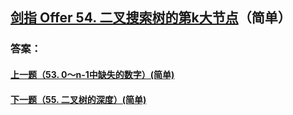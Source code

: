 ## [剑指 Offer 54. 二叉搜索树的第k大节点](https://leetcode-cn.com/problems/merge-two-sorted-lists/)（简单）





### 答案：



#### [上一题（53. 0～n-1中缺失的数字）(简单)](https://github.com/sdwwld/leetCode/blob/master/src/main/java/com/wld/java/offer/剑指Offer53-II.md)

#### [下一题（55. 二叉树的深度）(简单)](https://github.com/sdwwld/leetCode/blob/master/src/main/java/com/wld/java/offer/剑指Offer55-I.md)